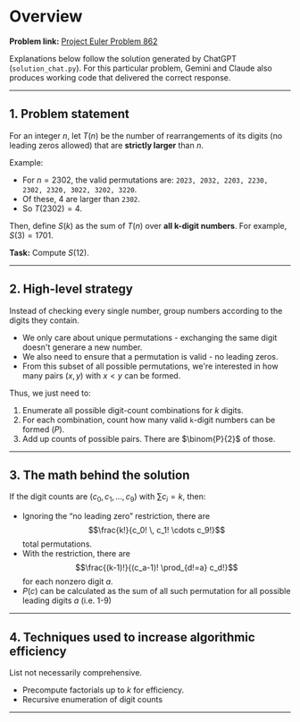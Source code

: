 # Overview

**Problem link:** [Project Euler Problem 862](https://projecteuler.net/problem=862)

Explanations below follow the solution generated by ChatGPT (`solution_chat.py`). For this particular problem, Gemini and Claude also produces working code that delivered the correct response.

---

## 1. Problem statement

For an integer $n$, let $T(n)$ be the number of rearrangements of its digits (no leading zeros allowed) that 
are **strictly larger** than $n$. 

Example:  
- For $n = 2302$, the valid permutations are:
`2023, 2032, 2203, 2230, 2302, 2320, 3022, 3202, 3220`.
- Of these, 4 are larger than `2302`. 
- So $T(2302) = 4$.

Then, define $S(k)$ as the sum of $T(n)$ over **all k-digit numbers**. For example, $S(3) = 1701$.  

**Task:** Compute $S(12)$.

---

## 2. High-level strategy

Instead of checking every single number, group numbers according to the digits they contain. 

- We only care about unique permutations - exchanging the same digit doesn't generare a new number.  
- We also need to ensure that a permutation is valid - no leading zeros.
- From this subset of all possible permutations, we're interested in how many pairs $(x, y)$ with $x < y$ can be formed.  


Thus, we just need to:
1. Enumerate all possible digit-count combinations for $k$ digits.
2. For each combination, count how many valid `k`-digit numbers can be formed ($P$).
3. Add up counts of possible pairs. There are $\binom{P}{2}$ of those.

---

## 3. The math behind the solution

If the digit counts are $(c_0, c_1, \ldots, c_9)$ with $\sum c_i = k$, then:

- Ignoring the “no leading zero” restriction, there are $$\frac{k!}{c_0! \, c_1! \cdots c_9!}$$ total permutations.
- With the restriction, there are $$\frac{(k-1)!}{(c_a-1)! \prod_{d!=a} c_d!}$$ for each nonzero digit $a$.
- $P(c)$ can be calculated as the sum of all such permutation for all possible leading digits $a$ (i.e. 1-9)

---

## 4. Techniques used to increase algorithmic efficiency 

List not necessarily comprehensive.

- Precompute factorials up to $k$ for efficiency.
- Recursive enumeration of digit counts

---
